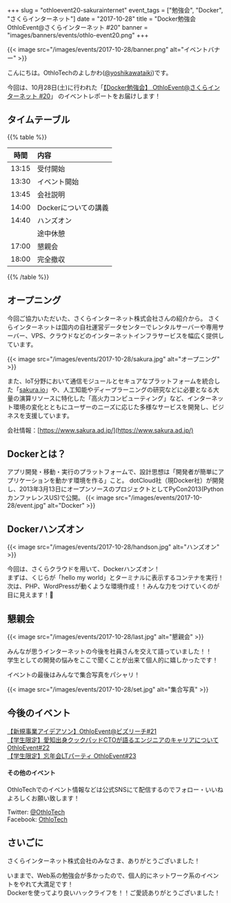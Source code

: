 +++
slug = "othloevent20-sakurainternet"
event_tags = ["勉強会", "Docker", "さくらインターネット"]
date = "2017-10-28"
title = "Docker勉強会 OthloEvent@さくらインターネット #20"
banner = "images/banners/events/othlo-event20.png"
+++

{{< image src="/images/events/2017-10-28/banner.png" alt="イベントバナー" >}}

こんにちは。OthloTechのよしかわ([@yoshikawataiki](https://twitter.com/yoshikawataiki))です。

今回は、10月28日(土)に行われた「[【Docker勉強会】 OthloEvent@さくらインターネット #20](https://othlotech.connpass.com/event/65496/)」
のイベントレポートをお届けします！

## タイムテーブル

{{% table %}}

|時間|内容|
|:-----:|:-----|
|13:15|受付開始|
|13:30|イベント開始|
|13:45|会社説明|
|14:00|Dockerについての講義|
|14:40|ハンズオン|
||途中休憩|
|17:00|懇親会|
|18:00|完全撤収|

{{% /table %}}

## オープニング
今回ご協力いただいた、さくらインターネット株式会社さんの紹介から。
さくらインターネットは国内の自社運営データセンターでレンタルサーバーや専用サーバー、VPS、クラウドなどのインターネットインフラサービスを幅広く提供しています。

{{< image src="/images/events/2017-10-28/sakura.jpg" alt="オープニング" >}}

また、IoT分野において通信モジュールとセキュアなプラットフォームを統合した「[sakura.io](https://sakura.io/)」や、人工知能やディープラーニングの研究などに必要となる大量の演算リソースに特化した「高火力コンピューティング」など、インターネット環境の変化とともにユーザーのニーズに応じた多様なサービスを開発し、ビジネスを支援しています。

会社情報：[https://www.sakura.ad.jp/](https://www.sakura.ad.jp/)

## Dockerとは？
アプリ開発・移動・実行のプラットフォームで、設計思想は「開発者が簡単にアプリケーションを動かす環境を作る」こと。
dotCloud社（現Docker社）が開発し、2013年3月13日にオープンソースのプロジェクトとしてPyCon2013(PythonカンファレンスUS)で公開。
{{< image src="/images/events/2017-10-28/event.jpg" alt="Docker" >}}

## Dockerハンズオン
{{< image src="/images/events/2017-10-28/handson.jpg" alt="ハンズオン" >}}

今回は、さくらクラウドを用いて、Dockerハンズオン！  
まずは、くじらが「hello my world」とターミナルに表示するコンテナを実行！  
次は、PHP、WordPressが動くような環境作成！！みんな力をつけていくのが目に見えます！💪
## 懇親会
{{< image src="/images/events/2017-10-28/last.jpg" alt="懇親会" >}}

みんなが思うインターネットの今後を社員さんを交えて語っていました！！  
学生としての開発の悩みをここで聞くことが出来て個人的に嬉しかったです！

イベントの最後はみんなで集合写真をパシャリ！

{{< image src="/images/events/2017-10-28/set.jpg" alt="集合写真" >}}

## 今後のイベント
[【新規事業アイデアソン】OthloEvent@ビズリーチ#21](https://othlotech.connpass.com/event/64712/)  
[【学生限定】愛知出身クックパッドCTOが語るエンジニアのキャリアについて OthloEvent#22](https://othlotech.connpass.com/event/68990/)  
[【学生限定】忘年会LTパーティ OthloEvent#23](https://othlotech.connpass.com/event/68249/)


#### その他のイベント
OthloTechでのイベント情報などは公式SNSにて配信するのでフォロー・いいねよろしくお願い致します！

Twitter: [@OthloTech](https://twitter.com/othlotech)  
Facebook: [OthloTech](https://www.facebook.com/othlotech)

## さいごに
さくらインターネット株式会社のみなさま、ありがとうございました！  

いままで、Web系の勉強会が多かったので、個人的にネットワーク系のイベントをやれて大満足です！  
Dockerを使ってより良いハックライフを！！ご愛読ありがとうございました！
